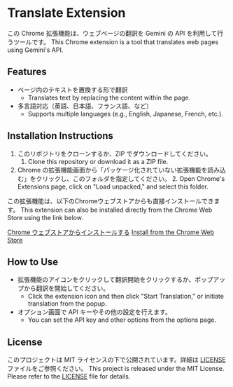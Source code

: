 # Translate Extension

この Chrome 拡張機能は、ウェブページの翻訳を Gemini の API を利用して行うツールです。
This Chrome extension is a tool that translates web pages using Gemini's API.

## Features

- ページ内のテキストを置換する形で翻訳
  - Translates text by replacing the content within the page.
- 多言語対応（英語、日本語、フランス語、など）
  - Supports multiple languages (e.g., English, Japanese, French, etc.).

## Installation Instructions

1. このリポジトリをクローンするか、ZIP でダウンロードしてください。
   1. Clone this repository or download it as a ZIP file.
2. Chrome の拡張機能画面から「パッケージ化されていない拡張機能を読み込む」をクリックし、このフォルダを指定してください。
   2. Open Chrome's Extensions page, click on "Load unpacked," and select this folder.

この拡張機能は、以下のChromeウェブストアからも直接インストールできます。
This extension can also be installed directly from the Chrome Web Store using the link below.

[Chrome ウェブストアからインストールする](https://chromewebstore.google.com/detail/dchjlinbddpaiddipiflefedphldelki?utm_source=item-share-cb)
[Install from the Chrome Web Store](https://chromewebstore.google.com/detail/dchjlinbddpaiddipiflefedphldelki?utm_source=item-share-cb)

## How to Use

- 拡張機能のアイコンをクリックして翻訳開始をクリックするか、ポップアップから翻訳を開始してください。
  - Click the extension icon and then click "Start Translation," or initiate translation from the popup.
- オプション画面で API キーやその他の設定を行えます。
  - You can set the API key and other options from the options page.

## License

このプロジェクトは MIT ライセンスの下で公開されています。詳細は [LICENSE](LICENSE) ファイルをご参照ください。
This project is released under the MIT License. Please refer to the [LICENSE](LICENSE) file for details.
